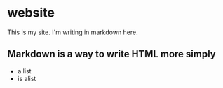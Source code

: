 # website

This is my site. I'm writing in markdown here. 

## Markdown is a way to write HTML more simply

- a list
- is alist
